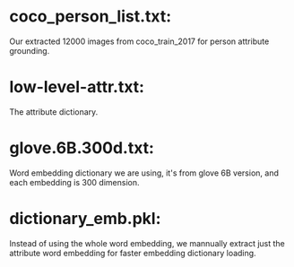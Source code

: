 # coco_person_list.txt:
Our extracted 12000 images from coco_train_2017 for person attribute grounding.
# low-level-attr.txt:
The attribute dictionary.
# glove.6B.300d.txt:
Word embedding dictionary we are using, it's from glove 6B version, and each embedding is 300 dimension.
# dictionary_emb.pkl:
Instead of using the whole word embedding, we mannually extract just the attribute word embedding for faster embedding dictionary loading.



